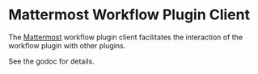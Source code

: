 # Mattermost Workflow Plugin Client

The [Mattermost](https://github.com/mattermost/mattermost-server) workflow plugin client facilitates the interaction of the workflow plugin with other plugins.

See the godoc for details.
